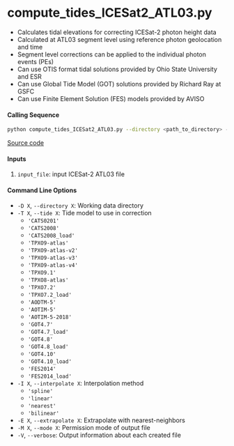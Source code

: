 compute_tides_ICESat2_ATL03.py
==============================

- Calculates tidal elevations for correcting ICESat-2 photon height data
- Calculated at ATL03 segment level using reference photon geolocation and time
- Segment level corrections can be applied to the individual photon events (PEs)
- Can use OTIS format tidal solutions provided by Ohio State University and ESR
- Can use Global Tide Model (GOT) solutions provided by Richard Ray at GSFC
- Can use Finite Element Solution (FES) models provided by AVISO

#### Calling Sequence
```bash
python compute_tides_ICESat2_ATL03.py --directory <path_to_directory> --tide <model> input_file
```
[Source code](https://github.com/tsutterley/pyTMD/blob/main/scripts/compute_tides_ICESat2_ATL03.py)

#### Inputs
 1. `input_file`: input ICESat-2 ATL03 file

#### Command Line Options
 - `-D X`, `--directory X`: Working data directory
 - `-T X`, `--tide X`: Tide model to use in correction
     * `'CATS0201'`
     * `'CATS2008'`
     * `'CATS2008_load'`
     * `'TPXO9-atlas'`
     * `'TPXO9-atlas-v2'`
     * `'TPXO9-atlas-v3'`
     * `'TPXO9-atlas-v4'`
     * `'TPXO9.1'`
     * `'TPXO8-atlas'`
     * `'TPXO7.2'`
     * `'TPXO7.2_load'`
     * `'AODTM-5'`
     * `'AOTIM-5'`
     * `'AOTIM-5-2018'`
     * `'GOT4.7'`
     * `'GOT4.7_load'`
     * `'GOT4.8'`
     * `'GOT4.8_load'`
     * `'GOT4.10'`
     * `'GOT4.10_load'`
     * `'FES2014'`
     * `'FES2014_load'`
 - `-I X`, `--interpolate X`: Interpolation method
     * `'spline'`
     * `'linear'`
     * `'nearest'`
     * `'bilinear'`
 - `-E X`, `--extrapolate X`: Extrapolate with nearest-neighbors
 - `-M X`, `--mode X`: Permission mode of output file
 - `-V`, `--verbose`: Output information about each created file
